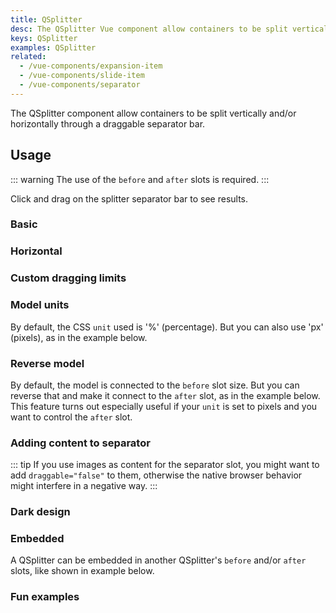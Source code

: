 ```yaml
---
title: QSplitter
desc: The QSplitter Vue component allow containers to be split vertically and/or horizontally through a draggable separator bar.
keys: QSplitter
examples: QSplitter
related:
  - /vue-components/expansion-item
  - /vue-components/slide-item
  - /vue-components/separator
---
```


The QSplitter component allow containers to be split vertically and/or horizontally through a draggable separator bar.


<DocApi file="QSplitter" />

## Usage

::: warning
The use of the `before` and `after` slots is required.
:::

Click and drag on the splitter separator bar to see results.

### Basic

<DocExample title="Basic" file="Basic" />

### Horizontal

<DocExample title="Horizontal" file="Horizontal" />

### Custom dragging limits

<DocExample title="Custom dragging limits (50-100)" file="Limits" />

### Model units

By default, the CSS `unit` used is '%' (percentage). But you can also use 'px' (pixels), as in the example below.

<DocExample title="Model in pixels" file="PixelModel" />

### Reverse model

By default, the model is connected to the `before` slot size. But you can reverse that and make it connect to the `after` slot, as in the example below. This feature turns out especially useful if your `unit` is set to pixels and you want to control the `after` slot.

<DocExample title="Reverse model" file="ReverseModel" />

### Adding content to separator

::: tip
If you use images as content for the separator slot, you might want to add `draggable="false"` to them, otherwise the native browser behavior might interfere in a negative way.
:::

<DocExample title="Adding to separator" file="SeparatorSlot" />

### Dark design

<DocExample title="On a dark background with customized separator" file="CustomizedSeparator" />

### Embedded

A QSplitter can be embedded in another QSplitter's `before` and/or `after` slots, like shown in example below.

<DocExample title="Embedded" file="Embedded" />

### Fun examples

<DocExample title="Image Fun" file="ImageFun" />

<DocExample title="Reactive Images" file="ReactiveImages" />
